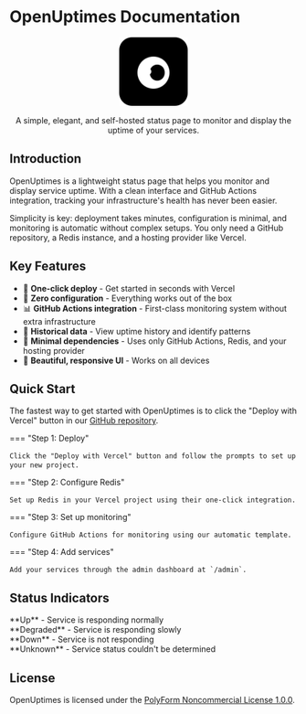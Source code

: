 # OpenUptimes Documentation

<p align="center">
  <img src="assets/logo.svg" alt="OpenUptimes Logo" width="120" />
</p>

<p align="center">
A simple, elegant, and self-hosted status page to monitor and display the uptime of your services.
</p>

## Introduction

OpenUptimes is a lightweight status page that helps you monitor and display service uptime. With a clean interface and GitHub Actions integration, tracking your infrastructure's health has never been easier.

Simplicity is key: deployment takes minutes, configuration is minimal, and monitoring is automatic without complex setups. You only need a GitHub repository, a Redis instance, and a hosting provider like Vercel.

## Key Features

* 🚀 **One-click deploy** - Get started in seconds with Vercel
* 🔌 **Zero configuration** - Everything works out of the box
* 📊 **GitHub Actions integration** - First-class monitoring system without extra infrastructure 
* 📝 **Historical data** - View uptime history and identify patterns
* 🛑 **Minimal dependencies** - Uses only GitHub Actions, Redis, and your hosting provider
* 🎨 **Beautiful, responsive UI** - Works on all devices

## Quick Start

The fastest way to get started with OpenUptimes is to click the "Deploy with Vercel" button in our [GitHub repository](https://github.com/openuptimes/openuptimes).

<div class="grid" markdown>

=== "Step 1: Deploy"

    Click the "Deploy with Vercel" button and follow the prompts to set up your new project.

=== "Step 2: Configure Redis"

    Set up Redis in your Vercel project using their one-click integration.

=== "Step 3: Set up monitoring"

    Configure GitHub Actions for monitoring using our automatic template.

=== "Step 4: Add services"

    Add your services through the admin dashboard at `/admin`.

</div>

## Status Indicators

<div class="grid" markdown>

<div markdown>
<span class="status-indicator status-up"></span> **Up** - Service is responding normally
</div>

<div markdown>
<span class="status-indicator status-degraded"></span> **Degraded** - Service is responding slowly
</div>

<div markdown>
<span class="status-indicator status-down"></span> **Down** - Service is not responding
</div>

<div markdown>
<span class="status-indicator status-unknown"></span> **Unknown** - Service status couldn't be determined
</div>

</div>

## License

OpenUptimes is licensed under the [PolyForm Noncommercial License 1.0.0](https://github.com/openuptimes/openuptimes/blob/main/LICENSE).
